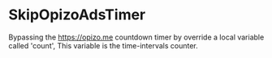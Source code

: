 # SkipOpizoAdsTimer
Bypassing the https://opizo.me countdown timer by override a local variable called 'count', This variable is the time-intervals counter.
